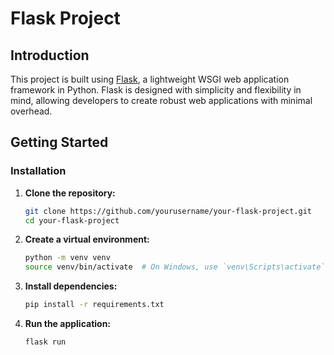 # Flask Project

## Introduction
This project is built using [Flask](https://flask.palletsprojects.com/), a lightweight WSGI web application framework in Python. Flask is designed with simplicity and flexibility in mind, allowing developers to create robust web applications with minimal overhead.

## Getting Started

### Installation
1. **Clone the repository:**
   ```bash
   git clone https://github.com/yourusername/your-flask-project.git
   cd your-flask-project

2. **Create a virtual environment:**
    ```bash
    python -m venv venv
    source venv/bin/activate  # On Windows, use `venv\Scripts\activate`

3. **Install dependencies:**
    ```bash
    pip install -r requirements.txt

4. **Run the application:**
    ```bash
    flask run






